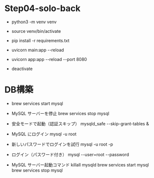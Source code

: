 # Step04-solo-back

- python3 -m venv venv
- source venv/bin/activate
- pip install -r requirements.txt

- uvicorn main:app --reload
- uvicorn app:app --reload --port 8080

- deactivate

# DB構築

- brew services start mysql

- MySQL サーバーを停止
brew services stop mysql

- 安全モードで起動（認証スキップ）
mysqld_safe --skip-grant-tables &

- MySQL にログイン
mysql -u root

- 新しいパスワードでログインを試行
mysql -u root -p

- ログイン（パスワード付き）
mysql --user=root --password

- MySQL サーバー起動コマンド
killall mysqld
brew services start mysql
brew services stop mysql